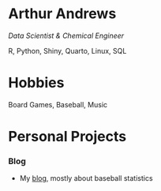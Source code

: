 # Arthur Andrews

*Data Scientist & Chemical Engineer*

R, Python, Shiny, Quarto, Linux, SQL

# Hobbies

Board Games, Baseball, Music

# Personal Projects

### Blog
  - My [blog](https://arthurandrews.github.io/blog/), mostly about baseball statistics

<!---
ArthurAndrews/ArthurAndrews is a ✨ special ✨ repository because its `README.md` (this file) appears on your GitHub profile.
You can click the Preview link to take a look at your changes.
--->
